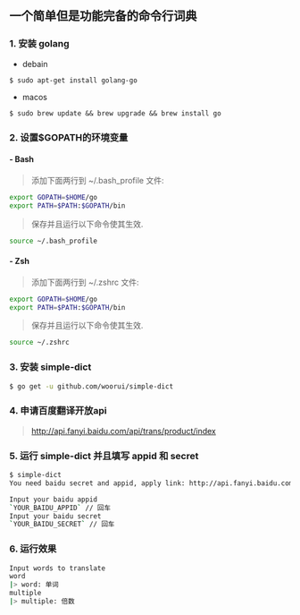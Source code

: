 ## 一个简单但是功能完备的命令行词典

### 1. 安装 golang

+ debain
```
$ sudo apt-get install golang-go
```

+ macos
```
$ sudo brew update && brew upgrade && brew install go
```

### 2. 设置$GOPATH的环境变量

#### - Bash

> 添加下面两行到 ~/.bash_profile 文件:

``` bash
export GOPATH=$HOME/go
export PATH=$PATH:$GOPATH/bin
```

> 保存并且运行以下命令使其生效.

``` bash
source ~/.bash_profile
```

#### - Zsh

> 添加下面两行到 ~/.zshrc 文件:

``` bash
export GOPATH=$HOME/go
export PATH=$PATH:$GOPATH/bin
```

> 保存并且运行以下命令使其生效.

``` bash
source ~/.zshrc
```

### 3. 安装 simple-dict

``` bash
$ go get -u github.com/woorui/simple-dict
```

### 4. 申请百度翻译开放api

> http://api.fanyi.baidu.com/api/trans/product/index

### 5. 运行 simple-dict 并且填写 appid 和 secret

``` bash
$ simple-dict
You need baidu secret and appid, apply link: http://api.fanyi.baidu.com/api/trans/product/index // 回车

Input your baidu appid
`YOUR_BAIDU_APPID` // 回车
Input your baidu secret
`YOUR_BAIDU_SECRET` // 回车
```

### 6. 运行效果
``` bash
Input words to translate
word
|> word: 单词
multiple
|> multiple: 倍数
```